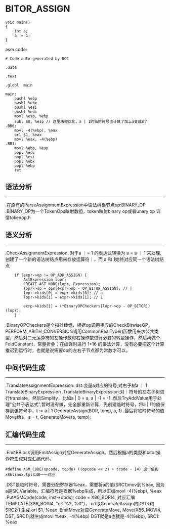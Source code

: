 # BITOR_ASSIGN
```
void main()
{
	int a;
	a |= 1;
}
```
asm code:
```
# Code auto-generated by UCC

.data

.text

.globl	main

main:
	pushl %ebp
	pushl %ebx
	pushl %esi
	pushl %edi
	movl %esp, %ebp
	subl $8, %esp // 这里未做优化，a | 1的临时符号也计算了加上a变成8了
.BB0:
	movl -4(%ebp), %eax
	orl $1, %eax
	movl %eax, -4(%ebp)
.BB1:
	movl %ebp, %esp
	popl %edi
	popl %esi
	popl %ebx
	popl %ebp
	ret

```

## 语法分析
---
.在原有的ParseAssignmentExpression中语法树根节点op:BINARY_OP
.BINARY_OP为一个TokenOps映射数组，token映射binary op或者unary op 详情tokenop.h

## 语义分析
---
.CheckAssignmentExpression, 对于a ｜= 1 的表达式转换为 a = a ｜ 1 来处理, 创建了一个新的语法树结点用来存放运算符｜，而 a 和 1始终对应同一个语法树结点
```
	if (expr->op != OP_ADD_ASSIGN) {
 		AstExpression lopr;
 		CREATE_AST_NODE(lopr, Expression);
 		lopr->op = ops[expr->op - OP_BITOR_ASSIGN]; // |
 		lopr->kids[0] = expr->kids[0]; // a
 		lopr->kids[1] = expr->kids[1]; // 1

 		exrp->kids[1] = (*BinaryOPCheckers[lopr->op - OP_BITOR])(lopr);
 	}
```
.BinaryOPCheckers是个指针数组，根据op调用相应的CheckBitwiseOP，PERFORM_ARITH_CONVERSION调用CommonRealType()函数用来求公共类型，然后对二元运算符的左操作数和右操作数进行必要的转型操作，然后再做个FoldConstant，常量折叠：在编译时进行 1*16 的乘法计算，没有必要把这个计算推迟到运行时，也就是说需要op的左右子节点都为常数才可以。

## 中间代码生成
---
.TranslateAssignmentExpression: dst:变量a对应的符号,对右子树a ｜ 1 TranslateBinaryExpression
.TranslateBinaryExpression:对｜符号的左右子树进行translate，然后Simplify，比如a | 0 = a, a | -1 = -1
.然后TryAddValue用于处理"公共子表达式",暂时没有做，先全部重新计算，先创建临时符号，将a | 1的值保存到该符号中，t := a | 1 GenerateAssign(BOR, temp, a, 1)
.最后将临时符号的值Move给a，a = t, GenerateMove(a, temp);

## 汇编代码生成
---
.EmitBBlock调用EmitAssign对应GenerateAssign。然后根据a的类型和bitor操作符生成对应汇编代码，
``` 
#define ASM_CODE(opcode, tcode) ((opcode << 2) + tcode - I4) 这个值和x86linux.tpl汇编一一对应
```
.DST是临时符号，需要分配寄存器%eax，需要将a的值(SRC1)mov到%eax, 因为a是SK_Variable，汇编符号是根据%ebp生成，所以汇编movl -4(%ebp), %eax
.PutASMCode(code, inst->opds); code = X86_BORI4, 对应汇编TEMPLATE(X86_BORI4,     "orl %2, %0")， orl取GenerateAssign的DST:t和SRC2:1
生成 orl $1, %eax
.EmitMove对应GenerateMove, 	Move(X86_MOVI4, DST, SRC1);就生成movl %eax, -4(%ebp) DST就是a也就是-4(%ebp), SRC1: %eax